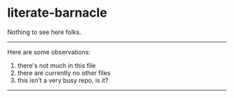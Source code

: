 # literate-barnacle
Nothing to see here folks.

---
Here are some observations:
1. there's not much in this file
2. there are currently no other files
3. this isn't a very busy repo, is it?

---


